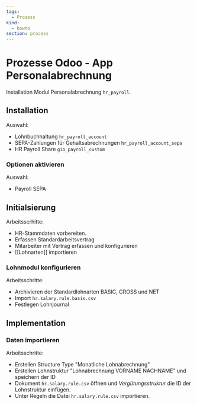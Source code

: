 ```yaml
---
tags:
  - Prozess
kind:
  - howto
section: process
---
```

# Prozesse Odoo - App Personalabrechnung
Installation Modul Personalabrechnung `hr_payroll`.

## Installation

Auswahl:
* Lohnbuchhaltung `hr_payroll_account`
* SEPA-Zahlungen für Gehaltsabrechnungen `hr_payroll_account_sepa`
* HR Payroll Share `gio_payroll_custom`

### Optionen aktivieren

Auswahl:
*  Payroll SEPA

## Initialsierung

Arbeitsscrhitte:
* HR-Stammdaten vorbereiten.
* Erfassen Standardarbeitsvertrag
* Mitarbeiter mit Vertrag erfassen und konfigurieren
* [[Lohnarten]] importieren

### Lohnmodul konfigurieren

Arbeitsschritte:
* Archivieren der Standardlohnarten BASIC, GROSS und NET
* Import `hr.salary.rule.basis.csv`
* Festlegen Lohnjournal

## Implementation

### Daten importieren
Arbeitsschritte:
* Erstellen Structure Type "Monatliche Lohnabrechnung"
* Erstellen Lohnstruktur "Lohnabrechnung VORNAME NACHNAME" und speichern der ID
* Dokument `hr.salary.rule.csv` öffnen und *Vergütungsstruktur* die ID der Lohnstruktur einfügen.
* Unter Regeln die Datei `hr.salary.rule.csv` importieren.